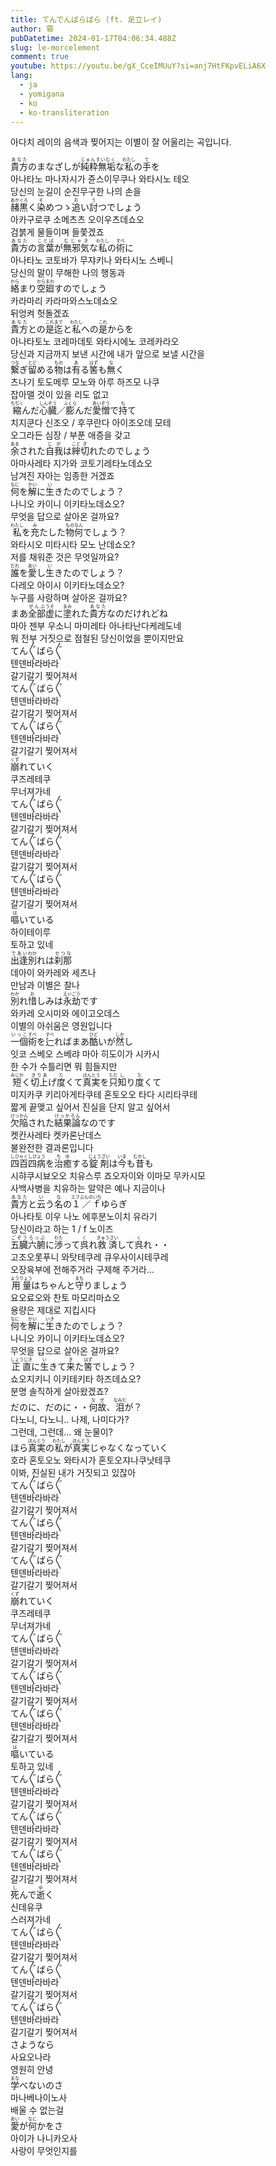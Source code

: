 ```yaml
---
title: てんでんばらばら (ft. 足立レイ)
author: 霄
pubDatetime: 2024-01-17T04:06:34.488Z
slug: le-morcelement
comment: true
youtube: https://youtu.be/gX_CceIMUuY?si=anj7HtFKpvELiA6X
lang:
  - ja
  - yomigana
  - ko
  - ko-transliteration
---
```


아다치 레이의 음색과 찢어지는 이별이 잘 어울리는 곡입니다.

<div>
    <div class="lang-ja"><ruby>貴方<rp>(</rp><rt>あなた</rt><rp>)</rp></ruby>のまなざしが<ruby>純粋無垢<rp>(</rp><rt>じゅんすいむく</rt><rp>)</rp></ruby>な<ruby>私<rp>(</rp><rt>わたし</rt><rp>)</rp></ruby>の<ruby>手<rp>(</rp><rt>て</rt><rp>)</rp></ruby>を</div>
    <div class="lang-ko-tl">아나타노 마나자시가 쥰스이무쿠나 와타시노 테오</div>
    <div class="lang-ko">당신의 눈길이 순진무구한 나의 손을</div>
</div>
<div>
    <div class="lang-ja"><ruby>赭黒<rp>(</rp><rt>あかぐろ</rt><rp>)</rp></ruby>く<ruby>染<rp>(</rp><rt>そ</rt><rp>)</rp></ruby>めつゝ<ruby>追<rp>(</rp><rt>お</rt><rp>)</rp></ruby>い<ruby>討<rp>(</rp><rt>う</rt><rp>)</rp></ruby>つでしょう</div>
    <div class="lang-ko-tl">아카구로쿠 소메츠츠 오이우츠데쇼오</div>
    <div class="lang-ko">검붉게 물들이며 들쫓겠죠</div>
</div>
<div>
    <div class="lang-ja"><ruby>貴方<rp>(</rp><rt>あなた</rt><rp>)</rp></ruby>の<ruby>言葉<rp>(</rp><rt>ことば</rt><rp>)</rp></ruby>が<ruby>無邪気<rp>(</rp><rt>むじゃき</rt><rp>)</rp></ruby>な<ruby>私<rp>(</rp><rt>わたし</rt><rp>)</rp></ruby>の<ruby>術<rp>(</rp><rt>すべ</rt><rp>)</rp></ruby>に</div>
    <div class="lang-ko-tl">아나타노 코토바가 무쟈키나 와타시노 스베니</div>
    <div class="lang-ko">당신의 말이 무해한 나의 행동과</div>
</div>
<div>
    <div class="lang-ja"><ruby>絡<rp>(</rp><rt>から</rt><rp>)</rp></ruby>まり<ruby>空廻<rp>(</rp><rt>からまわ</rt><rp>)</rp></ruby>すのでしょう</div>
    <div class="lang-ko-tl">카라마리 카라마와스노데쇼오</div>
    <div class="lang-ko">뒤엉켜 헛돌겠죠</div>
</div>
<div>
    <div class="lang-ja"><ruby>貴方<rp>(</rp><rt>あなた</rt><rp>)</rp></ruby>との<ruby>是迄<rp>(</rp><rt>これまで</rt><rp>)</rp></ruby>と<ruby>私<rp>(</rp><rt>わたし</rt><rp>)</rp></ruby>への<ruby>是<rp>(</rp><rt>これ</rt><rp>)</rp></ruby>からを</div>
    <div class="lang-ko-tl">아나타토노 코레마데토 와타시에노 코레카라오</div>
    <div class="lang-ko">당신과 지금까지 보낸 시간에 내가 앞으로 보낼 시간을</div>
</div>
<div>
    <div class="lang-ja"><ruby>繋<rp>(</rp><rt>つな</rt><rp>)</rp></ruby>ぎ<ruby>留<rp>(</rp><rt>とど</rt><rp>)</rp></ruby>める<ruby>物<rp>(</rp><rt>もの</rt><rp>)</rp></ruby>は<ruby>有<rp>(</rp><rt>あ</rt><rp>)</rp></ruby>る<ruby>筈<rp>(</rp><rt>はず</rt><rp>)</rp></ruby>も<ruby>無<rp>(</rp><rt>な</rt><rp>)</rp></ruby>く</div>
    <div class="lang-ko-tl">츠나기 토도메루 모노와 아루 하즈모 나쿠</div>
    <div class="lang-ko">잡아맬 것이 있을 리도 없고</div>
</div>
<div>
    <div class="lang-ja"><ruby>縮<rp>(</rp><rt>ちぢく</rt><rp>)</rp></ruby>んだ<ruby>心臓<rp>(</rp><rt>しんぞう</rt><rp>)</rp></ruby>／<ruby>膨<rp>(</rp><rt>ふくら</rt><rp>)</rp></ruby>んだ<ruby>愛憎<rp>(</rp><rt>あいぞう</rt><rp>)</rp></ruby>で<ruby>持<rp>(</rp><rt>も</rt><rp>)</rp></ruby>て</div>
    <div class="lang-ko-tl">치지쿤다 신조오 / 후쿠란다 아이조오데 모테</div>
    <div class="lang-ko">오그라든 심장 / 부푼 애증을 갖고</div>
</div>
<div>
    <div class="lang-ja"><ruby>余<rp>(</rp><rt>あま</rt><rp>)</rp></ruby>された<ruby>自我<rp>(</rp><rt>じが</rt><rp>)</rp></ruby>は<ruby>縡<rp>(</rp><rt>こと</rt><rp>)</rp></ruby><ruby>切<rp>(</rp><rt>ぎ</rt><rp>)</rp></ruby>れたのでしょう</div>
    <div class="lang-ko-tl">아마사레타 지가와 코토기레타노데쇼오</div>
    <div class="lang-ko">남겨진 자아는 임종한 거겠죠</div>
</div>
<div>
    <div class="lang-ja"><ruby>何<rp>(</rp><rt>なに</rt><rp>)</rp></ruby>を<ruby>解<rp>(</rp><rt>かい</rt><rp>)</rp></ruby>に<ruby>生<rp>(</rp><rt>い</rt><rp>)</rp></ruby>きたのでしょう？</div>
    <div class="lang-ko-tl">나니오 카이니 이키타노데쇼오?</div>
    <div class="lang-ko">무엇을 답으로 살아온 걸까요?</div>
</div>
<div>
    <div class="lang-ja"><ruby>私<rp>(</rp><rt>わたし</rt><rp>)</rp></ruby>を<ruby>充<rp>(</rp><rt>み</rt><rp>)</rp></ruby>たした<ruby>物<rp>(</rp><rt>もの</rt><rp>)</rp></ruby><ruby>何<rp>(</rp><rt>なん</rt><rp>)</rp></ruby>でしょう？</div>
    <div class="lang-ko-tl">와타시오 미타시타 모노 난데쇼오?</div>
    <div class="lang-ko">저를 채워준 것은 무엇일까요?</div>
</div>
<div>
    <div class="lang-ja"><ruby>誰<rp>(</rp><rt>だれ</rt><rp>)</rp></ruby>を<ruby>愛<rp>(</rp><rt>あい</rt><rp>)</rp></ruby>し<ruby>生<rp>(</rp><rt>い</rt><rp>)</rp></ruby>きたのでしょう？</div>
    <div class="lang-ko-tl">다레오 아이시 이키타노데쇼오?</div>
    <div class="lang-ko">누구를 사랑하며 살아온 걸까요?</div>
</div>
<div>
    <div class="lang-ja">まあ<ruby>全部<rp>(</rp><rt>ぜんぶ</rt><rp>)</rp></ruby><ruby>虚<rp>(</rp><rt>うそ</rt><rp>)</rp></ruby>に<ruby>塗<rp>(</rp><rt>まみ</rt><rp>)</rp></ruby>れた<ruby>貴方<rp>(</rp><rt>あなた</rt><rp>)</rp></ruby>なのだけれどね</div>
    <div class="lang-ko-tl">마아 젠부 우소니 마미레타 아나타난다케레도네</div>
    <div class="lang-ko">뭐 전부 거짓으로 점철된 당신이었을 뿐이지만요</div>
</div>
<div>
    <div class="lang-ja">てん〴〵ばら〴〵</div>
    <div class="lang-ko-tl">텐덴바라바라</div>
    <div class="lang-ko">갈기갈기 찢어져서</div>
</div>
<div>
    <div class="lang-ja">てん〴〵ばら〴〵</div>
    <div class="lang-ko-tl">텐덴바라바라</div>
    <div class="lang-ko">갈기갈기 찢어져서</div>
</div>
<div>
    <div class="lang-ja">てん〴〵ばら〴〵</div>
    <div class="lang-ko-tl">텐덴바라바라</div>
    <div class="lang-ko">갈기갈기 찢어져서</div>
</div>
<div>
    <div class="lang-ja"><ruby>崩<rp>(</rp><rt>くず</rt><rp>)</rp></ruby>れていく</div>
    <div class="lang-ko-tl">쿠즈레테쿠</div>
    <div class="lang-ko">무너져가네</div>
</div>
<div>
    <div class="lang-ja">てん〴〵ばら〴〵</div>
    <div class="lang-ko-tl">텐덴바라바라</div>
    <div class="lang-ko">갈기갈기 찢어져서</div>
</div>
<div>
    <div class="lang-ja">てん〴〵ばら〴〵</div>
    <div class="lang-ko-tl">텐덴바라바라</div>
    <div class="lang-ko">갈기갈기 찢어져서</div>
</div>
<div>
    <div class="lang-ja">てん〴〵ばら〴〵</div>
    <div class="lang-ko-tl">텐덴바라바라</div>
    <div class="lang-ko">갈기갈기 찢어져서</div>
</div>
<div>
    <div class="lang-ja"><ruby>嘔<rp>(</rp><rt>は</rt><rp>)</rp></ruby>いている</div>
    <div class="lang-ko-tl">하이테이루</div>
    <div class="lang-ko">토하고 있네</div>
</div>
<div>
    <div class="lang-ja"><ruby>出逢<rp>(</rp><rt>であい</rt><rp>)</rp></ruby><ruby>別<rp>(</rp><rt>わか</rt><rp>)</rp></ruby>れは<ruby>刹那<rp>(</rp><rt>せつな</rt><rp>)</rp></ruby></div>
    <div class="lang-ko-tl">데아이 와카레와 세츠나</div>
    <div class="lang-ko">만남과 이별은 찰나</div>
</div>
<div>
    <div class="lang-ja"><ruby>別<rp>(</rp><rt>わか</rt><rp>)</rp></ruby>れ<ruby>惜<rp>(</rp><rt>お</rt><rp>)</rp></ruby>しみは<ruby>永劫<rp>(</rp><rt>えいごう</rt><rp>)</rp></ruby>です</div>
    <div class="lang-ko-tl">와카레 오시미와 에이고오데스</div>
    <div class="lang-ko">이별의 아쉬움은 영원입니다</div>
</div>
<div>
    <div class="lang-ja"><ruby>一個<rp>(</rp><rt>いっこ</rt><rp>)</rp></ruby><ruby>術<rp>(</rp><rt>すべ</rt><rp>)</rp></ruby>を<ruby>辷<rp>(</rp><rt>すべ</rt><rp>)</rp></ruby>ればまあ<ruby>酷<rp>(</rp><rt>ひど</rt><rp>)</rp></ruby>いが<ruby>然<rp>(</rp><rt>しか</rt><rp>)</rp></ruby>し</div>
    <div class="lang-ko-tl">잇코 스베오 스베랴 마아 히도이가 시카시</div>
    <div class="lang-ko">한 수가 수틀리면 뭐 힘들지만</div>
</div>
<div>
    <div class="lang-ja"><ruby>短<rp>(</rp><rt>みじか</rt><rp>)</rp></ruby>く<ruby>切上<rp>(</rp><rt>きりあ</rt><rp>)</rp></ruby>げ<ruby>度<rp>(</rp><rt>た</rt><rp>)</rp></ruby>くて<ruby>真実<rp>(</rp><rt>ほんとう</rt><rp>)</rp></ruby>を<ruby>只<rp>(</rp><rt>ただ</rt><rp>)</rp></ruby><ruby>知<rp>(</rp><rt>し</rt><rp>)</rp></ruby>り<ruby>度<rp>(</rp><rt>た</rt><rp>)</rp></ruby>くて</div>
    <div class="lang-ko-tl">미지카쿠 키리아게타쿠테 혼토오오 타다 시리타쿠테</div>
    <div class="lang-ko">짧게 끝맺고 싶어서 진실을 단지 알고 싶어서</div>
</div>
<div>
    <div class="lang-ja"><ruby>欠陥<rp>(</rp><rt>けっかん</rt><rp>)</rp></ruby>された<ruby>結果論<rp>(</rp><rt>けっかろん</rt><rp>)</rp></ruby>なのです</div>
    <div class="lang-ko-tl">켓칸사레타 켓카론난데스</div>
    <div class="lang-ko">불완전한 결과론입니다</div>
</div>
<div>
    <div class="lang-ja"><ruby>四百四病<rp>(</rp><rt>しひゃくしびょう</rt><rp>)</rp></ruby>を<ruby>治癒<rp>(</rp><rt>ちゆ</rt><rp>)</rp></ruby>する<ruby>錠剤<rp>(</rp><rt>じょうざい</rt><rp>)</rp></ruby>は<ruby>今<rp>(</rp><rt>いま</rt><rp>)</rp></ruby>も<ruby>昔<rp>(</rp><rt>むかし</rt><rp>)</rp></ruby>も</div>
    <div class="lang-ko-tl">시햐쿠시뵤오오 치유스루 죠오자이와 이마모 무카시모</div>
    <div class="lang-ko">사백사병을 치유하는 알약은 예나 지금이나</div>
</div>
<div>
    <div class="lang-ja"><ruby>貴方<rp>(</rp><rt>あなた</rt><rp>)</rp></ruby>と<ruby>云<rp>(</rp><rt>い</rt><rp>)</rp></ruby>う<ruby>名<rp>(</rp><rt>な</rt><rp>)</rp></ruby>の<ruby>１／ｆ<rp>(</rp><rt>エフぶんのいち</rt><rp>)</rp></ruby>ゆらぎ</div>
    <div class="lang-ko-tl">아나타토 이우 나노 에후분노이치 유라기</div>
    <div class="lang-ko">당신이라고 하는 1 / f 노이즈</div>
</div>
<div>
    <div class="lang-ja"><ruby>五臓六腑<rp>(</rp><rt>ごぞうろっぷ</rt><rp>)</rp></ruby>に<ruby>渉<rp>(</rp><rt>わた</rt><rp>)</rp></ruby>って<ruby>呉<rp>(</rp><rt>く</rt><rp>)</rp></ruby>れ<ruby>救済<rp>(</rp><rt>きゅうさい</rt><rp>)</rp></ruby>して<ruby>呉<rp>(</rp><rt>く</rt><rp>)</rp></ruby>れ・・</div>
    <div class="lang-ko-tl">고조오롯푸니 와탓테쿠레 큐우사이시테쿠레</div>
    <div class="lang-ko">오장육부에 전해주거라 구제해 주거라…</div>
</div>
<div>
    <div class="lang-ja"><ruby>用量<rp>(</rp><rt>ようりょう</rt><rp>)</rp></ruby>はちゃんと<ruby>守<rp>(</rp><rt>まも</rt><rp>)</rp></ruby>りましょう</div>
    <div class="lang-ko-tl">요오료오와 찬토 마모리마쇼오</div>
    <div class="lang-ko">용량은 제대로 지킵시다</div>
</div>
<div>
    <div class="lang-ja"><ruby>何<rp>(</rp><rt>なに</rt><rp>)</rp></ruby>を<ruby>解<rp>(</rp><rt>かい</rt><rp>)</rp></ruby>に<ruby>生<rp>(</rp><rt>いき</rt><rp>)</rp></ruby>きたのでしょう？</div>
    <div class="lang-ko-tl">나니오 카이니 이키타노데쇼오?</div>
    <div class="lang-ko">무엇을 답으로 살아온 걸까요?</div>
</div>
<div>
    <div class="lang-ja"><ruby>正直<rp>(</rp><rt>しょうじき</rt><rp>)</rp></ruby>に<ruby>生<rp>(</rp><rt>い</rt><rp>)</rp></ruby>きて<ruby>来<rp>(</rp><rt>き</rt><rp>)</rp></ruby>た<ruby>筈<rp>(</rp><rt>はず</rt><rp>)</rp></ruby>でしょう？</div>
    <div class="lang-ko-tl">쇼오지키니 이키테키타 하즈데쇼오?</div>
    <div class="lang-ko">분명 솔직하게 살아왔겠죠?</div>
</div>
<div>
    <div class="lang-ja">だのに、だのに・・<ruby>何故<rp>(</rp><rt>なぜ</rt><rp>)</rp></ruby>、<ruby>泪<rp>(</rp><rt>なみだ</rt><rp>)</rp></ruby>が？</div>
    <div class="lang-ko-tl">다노니, 다노니.. 나제, 나미다가?</div>
    <div class="lang-ko">그런데, 그런데… 왜 눈물이?</div>
</div>
<div>
    <div class="lang-ja">ほら<ruby>真実<rp>(</rp><rt>ほんとう</rt><rp>)</rp></ruby>の<ruby>私<rp>(</rp><rt>わたし</rt><rp>)</rp></ruby>が<ruby>真実<rp>(</rp><rt>ほんとう</rt><rp>)</rp></ruby>じゃなくなっていく</div>
    <div class="lang-ko-tl">호라 혼토오노 와타시가 혼토오쟈나쿠낫테쿠</div>
    <div class="lang-ko">이봐, 진실된 내가 거짓되고 있잖아</div>
</div>
<div>
    <div class="lang-ja">てん〴〵ばら〴〵</div>
    <div class="lang-ko-tl">텐덴바라바라</div>
    <div class="lang-ko">갈기갈기 찢어져서</div>
</div>
<div>
    <div class="lang-ja">てん〴〵ばら〴〵</div>
    <div class="lang-ko-tl">텐덴바라바라</div>
    <div class="lang-ko">갈기갈기 찢어져서</div>
</div>
<div>
    <div class="lang-ja">てん〴〵ばら〴〵</div>
    <div class="lang-ko-tl">텐덴바라바라</div>
    <div class="lang-ko">갈기갈기 찢어져서</div>
</div>
<div>
    <div class="lang-ja"><ruby>崩<rp>(</rp><rt>くず</rt><rp>)</rp></ruby>れていく</div>
    <div class="lang-ko-tl">쿠즈레테쿠</div>
    <div class="lang-ko">무너져가네</div>
</div>
<div>
    <div class="lang-ja">てん〴〵ばら〴〵</div>
    <div class="lang-ko-tl">텐덴바라바라</div>
    <div class="lang-ko">갈기갈기 찢어져서</div>
</div>
<div>
    <div class="lang-ja">てん〴〵ばら〴〵</div>
    <div class="lang-ko-tl">텐덴바라바라</div>
    <div class="lang-ko">갈기갈기 찢어져서</div>
</div>
<div>
    <div class="lang-ja">てん〴〵ばら〴〵</div>
    <div class="lang-ko-tl">텐덴바라바라</div>
    <div class="lang-ko">갈기갈기 찢어져서</div>
</div>
<div>
    <div class="lang-ja"><ruby>嘔<rp>(</rp><rt>は</rt><rp>)</rp></ruby>いている</div>
    <div class="lang-ko">토하고 있네</div>
</div>
<div>
    <div class="lang-ja">てん〴〵ばら〴〵</div>
    <div class="lang-ko-tl">텐덴바라바라</div>
    <div class="lang-ko">갈기갈기 찢어져서</div>
</div>
<div>
    <div class="lang-ja">てん〴〵ばら〴〵</div>
    <div class="lang-ko-tl">텐덴바라바라</div>
    <div class="lang-ko">갈기갈기 찢어져서</div>
</div>
<div>
    <div class="lang-ja">てん〴〵ばら〴〵</div>
    <div class="lang-ko-tl">텐덴바라바라</div>
    <div class="lang-ko">갈기갈기 찢어져서</div>
</div>
<div>
    <div class="lang-ja"><ruby>死<rp>(</rp><rt>し</rt><rp>)</rp></ruby>んで<ruby>逝<rp>(</rp><rt>ゆ</rt><rp>)</rp></ruby>く</div>
    <div class="lang-ko-tl">신데유쿠</div>
    <div class="lang-ko">스러져가네</div>
</div>
<div>
    <div class="lang-ja">てん〴〵ばら〴〵</div>
    <div class="lang-ko-tl">텐덴바라바라</div>
    <div class="lang-ko">갈기갈기 찢어져서</div>
</div>
<div>
    <div class="lang-ja">てん〴〵ばら〴〵</div>
    <div class="lang-ko-tl">텐덴바라바라</div>
    <div class="lang-ko">갈기갈기 찢어져서</div>
</div>
<div>
    <div class="lang-ja">てん〴〵ばら〴〵</div>
    <div class="lang-ko-tl">텐덴바라바라</div>
    <div class="lang-ko">갈기갈기 찢어져서</div>
</div>
<div>
    <div class="lang-ja">さようなら</div>
    <div class="lang-ko-tl">사요오나라</div>
    <div class="lang-ko">영원히 안녕</div>
</div>
<div>
    <div class="lang-ja"><ruby>学<rp>(</rp><rt>まな</rt><rp>)</rp></ruby>べないのさ</div>
    <div class="lang-ko-tl">마나베나이노사</div>
    <div class="lang-ko">배울 수 없는걸</div>
</div>
<div>
    <div class="lang-ja"><ruby>愛<rp>(</rp><rt>あい</rt><rp>)</rp></ruby>が<ruby>何<rp>(</rp><rt>なに</rt><rp>)</rp></ruby>かをさ</div>
    <div class="lang-ko-tl">아이가 나니카오사</div>
    <div class="lang-ko">사랑이 무엇인지를</div>
</div>
